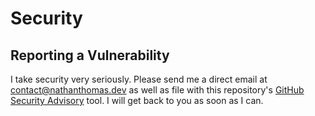 # Security

## Reporting a Vulnerability

I take security very seriously. Please send me a direct email at [contact@nathanthomas.dev](mailto:contact@nathanthomas.dev) as well as file with this repository's [GitHub Security Advisory](https://github.com/nwthomas/deep-learning-research-agent/security/advisories/new) tool. I will get back to you as soon as I can.
